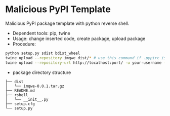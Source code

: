 # Malicious PyPI Template

Malicious PyPI package template with python reverse shell.

- Dependent tools: pip, twine
- Usage: change inserted code, create package, upload package
- Procedure:

```bash
python setup.py sdist bdist_wheel
twine upload --repository imqwe dist/* # use this command if .pypirc is configed.
twine upload --repository-url http://localhost:port/ -u your-username -p your-password dist/* # use this command if .pypirc is not configed
```

- package directory structure

```
├── dist
│   └── imqwe-0.0.1.tar.gz
├── README.md
├── rshell
│   └── __init__.py
├── setup.cfg
└── setup.py
```
